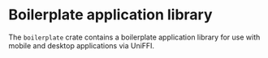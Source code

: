 # Boilerplate application library

The `boilerplate` crate contains a boilerplate application library for use with
mobile and desktop applications via UniFFI.


